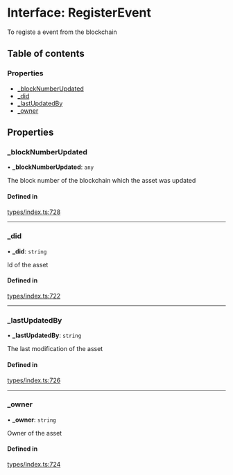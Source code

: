 # Interface: RegisterEvent

To registe a event from the blockchain

## Table of contents

### Properties

- [\_blockNumberUpdated](RegisterEvent.md#_blocknumberupdated)
- [\_did](RegisterEvent.md#_did)
- [\_lastUpdatedBy](RegisterEvent.md#_lastupdatedby)
- [\_owner](RegisterEvent.md#_owner)

## Properties

### \_blockNumberUpdated

• **\_blockNumberUpdated**: `any`

The block number of the blockchain which the asset was updated

#### Defined in

[types/index.ts:728](https://github.com/nevermined-io/components-catalog/blob/430abaf/catalog/src/types/index.ts#L728)

___

### \_did

• **\_did**: `string`

Id of the asset

#### Defined in

[types/index.ts:722](https://github.com/nevermined-io/components-catalog/blob/430abaf/catalog/src/types/index.ts#L722)

___

### \_lastUpdatedBy

• **\_lastUpdatedBy**: `string`

The last modification of the asset

#### Defined in

[types/index.ts:726](https://github.com/nevermined-io/components-catalog/blob/430abaf/catalog/src/types/index.ts#L726)

___

### \_owner

• **\_owner**: `string`

Owner of the asset

#### Defined in

[types/index.ts:724](https://github.com/nevermined-io/components-catalog/blob/430abaf/catalog/src/types/index.ts#L724)
